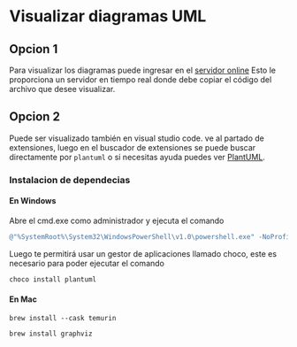 # Visualizar diagramas UML

## Opcion 1

Para visualizar los diagramas puede ingresar en el [servidor online](https://www.plantuml.com/plantuml/duml/SyfFKj2rKt3CoKnELR1Io4ZDoSa70000) Esto le proporciona un servidor en tiempo real donde debe copiar el código del archivo que desee visualizar.

## Opcion 2

Puede ser visualizado también en visual studio code.
ve al partado de extensiones, luego en el buscador de extensiones se puede buscar directamente por `plantuml` o si necesitas ayuda puedes ver [PlantUML](https://marketplace.visualstudio.com/items?itemName=jebbs.plantuml).

### Instalacion de dependecias

#### En Windows

Abre el cmd.exe como administrador y ejecuta el comando

```Powershell
@"%SystemRoot%\System32\WindowsPowerShell\v1.0\powershell.exe" -NoProfile -ExecutionPolicy Bypass -Command "iex ((New-Object System.Net.WebClient).DownloadString('https://chocolatey.org/install.ps1'))" && SET "PATH=%PATH%;%ALLUSERSPROFILE%\chocolatey\bin"
```

Luego te permitirá usar un gestor de aplicaciones llamado choco, este es necesario para poder ejecutar el comando

```Powershell
choco install plantuml
```

#### En Mac

```Mac
brew install --cask temurin
```

```Mac
brew install graphviz
```
